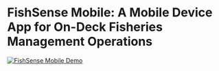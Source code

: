 
# FishSense Mobile: A Mobile Device App for On-Deck Fisheries Management Operations

[![FishSense Mobile Demo](https://img.youtube.com/vi/SoDq8hiAras/0.jpg)](https://www.youtube.com/watch?v=SoDq8hiAras)